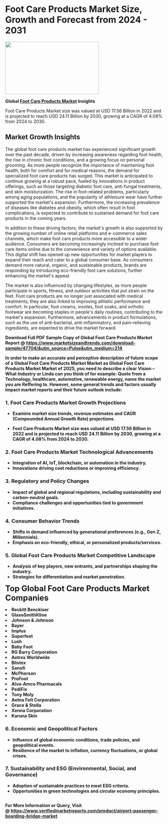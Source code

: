 <H1>Foot Care Products Market Size, Growth and Forecast from 2024 - 2031</H1><img class="aligncenter size-medium wp-image-584254" src="https://thirdeyenews.in/wp-content/uploads/2024/09/Global-Market-Research-300x168.jpeg" alt="" width="300" height="168" /><p><strong>Global&nbsp;<a href="https://www.marketsizeandtrends.com/download-sample/47704/&amp;utm_source=Pulse&amp;utm_medium=214">Foot Care Products Market</a> Insights</strong></p><p>Foot Care Products Market size was valued at USD 17.56 Billion in 2022 and is projected to reach USD 24.11 Billion by 2030, growing at a CAGR of 4.08% from 2024 to 2030.</p><p><h2>Market Growth Insights</h2> <p>The global foot care products market has experienced significant growth over the past decade, driven by increasing awareness regarding foot health, the rise in chronic foot conditions, and a growing focus on personal grooming. As more people recognize the importance of maintaining foot health, both for comfort and for medical reasons, the demand for specialized foot care products has surged. This market is anticipated to continue growing at a robust pace, fueled by innovations in product offerings, such as those targeting diabetic foot care, anti-fungal treatments, and skin moisturization. The rise in foot-related problems, particularly among aging populations, and the popularity of athleisure wear have further supported the market's expansion. Furthermore, the increasing prevalence of diseases like diabetes and obesity, which often result in foot complications, is expected to contribute to sustained demand for foot care products in the coming years.</p> <p><strong></strong></p> <p>In addition to these driving factors, the market's growth is also supported by the growing number of online retail platforms and e-commerce sales channels, which make foot care products more accessible to a wider audience. Consumers are becoming increasingly inclined to purchase foot care items online due to the convenience and variety of options available. This digital shift has opened up new opportunities for market players to expand their reach and cater to a global consumer base. As consumers demand more natural, organic, and sustainable products, brands are responding by introducing eco-friendly foot care solutions, further enhancing the market's appeal.</p> <p>The market is also influenced by changing lifestyles, as more people participate in sports, fitness, and outdoor activities that put strain on the feet. Foot care products are no longer just associated with medical treatments; they are also linked to improving athletic performance and comfort. In particular, foot creams, insoles, foot soaks, and orthotic footwear are becoming staples in people's daily routines, contributing to the market's expansion. Furthermore, advancements in product formulations, such as the use of anti-bacterial, anti-inflammatory, and pain-relieving ingredients, are expected to drive the market forward.</p> <p><strong></p><p><span class=""><strong>Download Full PDF Sample Copy of Global Foot Care Products Market Report</strong> @ <a href="https://www.marketsizeandtrends.com/download-sample/47704/&amp;utm_source=Pulse&amp;utm_medium=214" target="_blank">https://www.marketsizeandtrends.com/download-sample/47704/&amp;utm_source=Pulse&amp;utm_medium=214</a></span></p><p>In order to make an accurate and perceptive description of future scope of a Global&nbsp;Foot Care Products Market Market as Global&nbsp;Foot Care Products Market Market of 2025, you need to describe a clear Vision &ndash; What Industry or Linda can you think of for example: Quote from a Technology, healthcare, automotive, renewable energy, name the market you are Reffering to. However, some general trends and factors usually impact market reports and their future outlook include:</p><h3>1.&nbsp;<strong>Foot Care Products Market Growth Projections</strong></h3><ul><li>Examine market size trends, revenue estimates and CAGR (Compounded Annual Growth Rate) projections.</li><li><p>Foot Care Products Market size was valued at USD 17.56 Billion in 2022 and is projected to reach USD 24.11 Billion by 2030, growing at a CAGR of 4.08% from 2024 to 2030.</p></li></ul><h3>2.&nbsp;<strong>Foot Care Products Market Technological Advancements</strong></h3><ul><li>Integration of AI, IoT, blockchain, or automation in the industry.</li><li>Innovations driving cost reductions or improving efficiency.</li></ul><h3>3.&nbsp;<strong>Regulatory and Policy Changes</strong></h3><ul><li>Impact of global and regional regulations, including sustainability and carbon-neutral goals.</li><li>Compliance challenges and opportunities tied to government initiatives.</li></ul><h3>4.&nbsp;<strong>Consumer Behavior Trends</strong></h3><ul><li>Shifts in demand influenced by generational preferences (e.g., Gen Z, Millennials).</li><li>Emphasis on eco-friendly, ethical, or personalized products/services.</li></ul><h3>5.&nbsp;<strong>Global Foot Care Products Market Competitive Landscape</strong></h3><ul><li>Analysis of key players, new entrants, and partnerships shaping the industry.</li><li>Strategies for differentiation and market penetration.</li></ul><p data-pm-slice="1 1 []"><span style="color: inherit; font-family: inherit; font-size: 25px;">Top Global Foot Care Products Market Companies</span></p><div class="" data-test-id=""><p><li>Reckitt Benckiser</li><li> GlaxoSmithKline</li><li> Johnson & Johnson</li><li> Bayer</li><li> Implus</li><li> Superfeet</li><li> Lush</li><li> Baby Foot</li><li> RG Barry Corporation</li><li> Aetrex Worldwide</li><li> Blistex</li><li> Sanofi</li><li> McPherson</li><li> ProFoot</li><li> Alva-Amco Pharmacals</li><li> PediFix</li><li> Tony Moly</li><li> Aetna Felt Corporation</li><li> Grace & Stella</li><li> Xenna Corporation</li><li> Karuna Skin</li></p></div><h3>6.&nbsp;<strong>Economic and Geopolitical Factors</strong></h3><ul><li>Influence of global economic conditions, trade policies, and geopolitical events.</li><li>Resilience of the market to inflation, currency fluctuations, or global crises.</li></ul><h3>7.&nbsp;<strong>Sustainability and ESG (Environmental, Social, and Governance)</strong></h3><ul><li>Adoption of sustainable practices to meet ESG criteria.</li><li>Opportunities in green technologies and circular economy principles.</li></ul><h2><strong style="font-size: 14px;">For More Information or Query, Visit @&nbsp;</strong><a style="background-color: #ffffff; font-size: 14px;" href="https://www.marketsizeandtrends.com/report/foot-care-products-market/" target="_blank">https://www.verifiedmarketreports.com/product/airport-passenger-boarding-bridge-market</a></h2>
